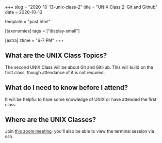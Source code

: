 +++
slug = "2020-10-13-unix-class-2"
title = "UNIX Class 2: Git and Github"
date = 2020-10-13

template = "post.html"

[taxonomies]
tags = ["display-small"]

[extra]
ztime = "6-7 PM"
+++

<!-- more -->

## What are the UNIX Class Topics?

The second UNIX Class will be about Git and GitHub. This will build on the first class, though attendance of it is not required.

## What do I need to know before I attend?

It will be helpful to have some knowledge of UNIX or have attended the first class.

## Where are the UNIX Classes?
Join [this zoom meeting](https://umn.zoom.us/j/93668203993?pwd=emoxd2pHVGFrd2lETVZFcjc1R3VvZz09); you'll also be able to view the terminal session via ssh.
